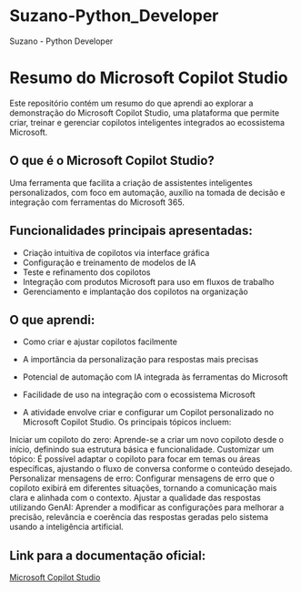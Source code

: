 # Suzano-Python_Developer
Suzano - Python Developer

# Resumo do Microsoft Copilot Studio

Este repositório contém um resumo do que aprendi ao explorar a demonstração do Microsoft Copilot Studio, uma plataforma que permite criar, treinar e gerenciar copilotos inteligentes integrados ao ecossistema Microsoft.

## O que é o Microsoft Copilot Studio?
Uma ferramenta que facilita a criação de assistentes inteligentes personalizados, com foco em automação, auxílio na tomada de decisão e integração com ferramentas do Microsoft 365.

## Funcionalidades principais apresentadas:
- Criação intuitiva de copilotos via interface gráfica
- Configuração e treinamento de modelos de IA
- Teste e refinamento dos copilotos
- Integração com produtos Microsoft para uso em fluxos de trabalho
- Gerenciamento e implantação dos copilotos na organização

## O que aprendi:
- Como criar e ajustar copilotos facilmente
- A importância da personalização para respostas mais precisas
- Potencial de automação com IA integrada às ferramentas do Microsoft
- Facilidade de uso na integração com o ecossistema Microsoft

- A atividade envolve criar e configurar um Copilot personalizado no Microsoft Copilot Studio. Os principais tópicos incluem:

Iniciar um copiloto do zero: Aprende-se a criar um novo copiloto desde o início, definindo sua estrutura básica e funcionalidade.
Customizar um tópico: É possível adaptar o copiloto para focar em temas ou áreas específicas, ajustando o fluxo de conversa conforme o conteúdo desejado.
Personalizar mensagens de erro: Configurar mensagens de erro que o copiloto exibirá em diferentes situações, tornando a comunicação mais clara e alinhada com o contexto.
Ajustar a qualidade das respostas utilizando GenAI: Aprender a modificar as configurações para melhorar a precisão, relevância e coerência das respostas geradas pelo sistema usando a inteligência artificial.

## Link para a documentação oficial:
[Microsoft Copilot Studio](https://learn.microsoft.com/pt-br/microsoft-copilot-studio/)
